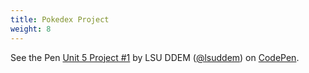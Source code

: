 ```yaml
---
title: Pokedex Project
weight: 8
---
```

<p data-height="600" data-theme-id="33744" data-slug-hash="73a62ce009f630130798b49a655a3ef2" data-default-tab="js,result" data-user="lsuddem" data-pen-title="Unit 5 Project #1" data-editable="true" class="codepen">See the Pen <a href="https://codepen.io/lsuddem/pen/JjpeRyG/73a62ce009f630130798b49a655a3ef2">Unit 5 Project #1</a> by LSU DDEM (<a href="https://codepen.io/lsuddem">@lsuddem</a>) on <a href="https://codepen.io">CodePen</a>.</p>
<script async src="https://static.codepen.io/assets/embed/ei.js"></script>